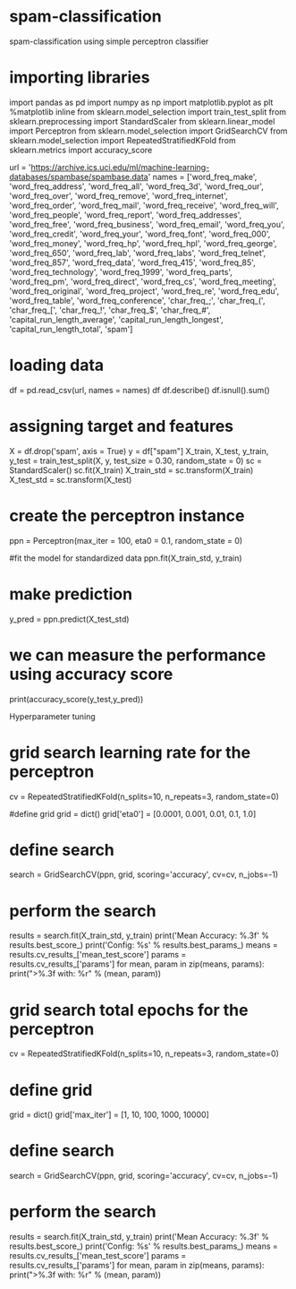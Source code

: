 # spam-classification
spam-classification using simple perceptron classifier

# importing libraries
import pandas as pd
import numpy as np
import matplotlib.pyplot as plt
%matplotlib inline
from sklearn.model_selection import train_test_split
from sklearn.preprocessing import StandardScaler
from sklearn.linear_model import Perceptron
from sklearn.model_selection import GridSearchCV
from sklearn.model_selection import RepeatedStratifiedKFold
from sklearn.metrics import accuracy_score

url = 'https://archive.ics.uci.edu/ml/machine-learning-databases/spambase/spambase.data'
names = ['word_freq_make',
'word_freq_address',
'word_freq_all',
'word_freq_3d',
'word_freq_our',
'word_freq_over',
'word_freq_remove',
'word_freq_internet',
'word_freq_order',
'word_freq_mail',
'word_freq_receive',
'word_freq_will',
'word_freq_people',
'word_freq_report',
'word_freq_addresses',
'word_freq_free',
'word_freq_business',
'word_freq_email',
'word_freq_you',
'word_freq_credit',
'word_freq_your',
'word_freq_font',
'word_freq_000',
'word_freq_money',
'word_freq_hp',
'word_freq_hpl',
'word_freq_george',
'word_freq_650',
'word_freq_lab',
'word_freq_labs',
'word_freq_telnet',
'word_freq_857',
'word_freq_data',
'word_freq_415',
'word_freq_85',
'word_freq_technology',
'word_freq_1999',
'word_freq_parts',
'word_freq_pm',
'word_freq_direct',
'word_freq_cs',
'word_freq_meeting',
'word_freq_original',
'word_freq_project',
'word_freq_re',
'word_freq_edu',
'word_freq_table',
'word_freq_conference',
'char_freq_;',
'char_freq_(',
'char_freq_[',
'char_freq_!',
'char_freq_$',
'char_freq_#',
'capital_run_length_average',
'capital_run_length_longest',
'capital_run_length_total',
'spam']

# loading data
df = pd.read_csv(url, names = names)
df
df.describe()
df.isnull().sum()

# assigning target and features
X = df.drop('spam', axis = True)
y = df["spam"]
X_train, X_test, y_train, y_test = train_test_split(X, y, test_size = 0.30, random_state = 0)
sc = StandardScaler()
sc.fit(X_train)
X_train_std = sc.transform(X_train)
X_test_std = sc.transform(X_test)

# create the perceptron instance
ppn = Perceptron(max_iter = 100, eta0 = 0.1, random_state = 0)

#fit the model for standardized data
ppn.fit(X_train_std, y_train)

# make prediction
y_pred = ppn.predict(X_test_std)

# we can measure the performance using accuracy score
print(accuracy_score(y_test,y_pred))

Hyperparameter tuning
# grid search learning rate for the perceptron

cv = RepeatedStratifiedKFold(n_splits=10, n_repeats=3, random_state=0)

#define grid
grid = dict()
grid['eta0'] = [0.0001, 0.001, 0.01, 0.1, 1.0]

# define search
search = GridSearchCV(ppn, grid, scoring='accuracy', cv=cv, n_jobs=-1)

# perform the search
results = search.fit(X_train_std, y_train)
print('Mean Accuracy: %.3f' % results.best_score_)
print('Config: %s' % results.best_params_)
means = results.cv_results_['mean_test_score']
params = results.cv_results_['params']
for mean, param in zip(means, params):
    print(">%.3f with: %r" % (mean, param))
    
# grid search total epochs for the perceptron

cv = RepeatedStratifiedKFold(n_splits=10, n_repeats=3, random_state=0)

# define grid
grid = dict()
grid['max_iter'] = [1, 10, 100, 1000, 10000]

# define search
search = GridSearchCV(ppn, grid, scoring='accuracy', cv=cv, n_jobs=-1)

# perform the search
results = search.fit(X_train_std, y_train)
print('Mean Accuracy: %.3f' % results.best_score_)
print('Config: %s' % results.best_params_)
means = results.cv_results_['mean_test_score']
params = results.cv_results_['params']
for mean, param in zip(means, params):
    print(">%.3f with: %r" % (mean, param))
